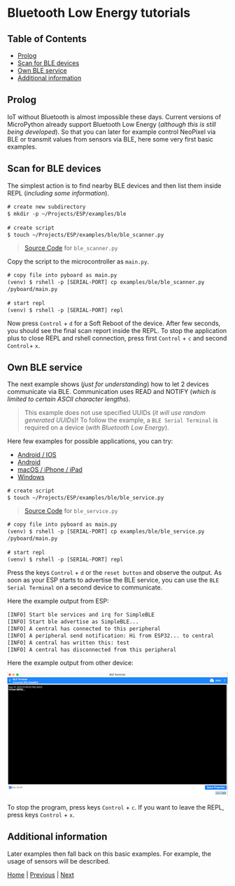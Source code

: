 # Bluetooth Low Energy tutorials

## Table of Contents

- [Prolog](#prolog)
- [Scan for BLE devices](#scan-for-ble-devices)
- [Own BLE service](#own-ble-service)
- [Additional information](#additional-information)

## Prolog

IoT without Bluetooth is almost impossible these days. Current versions of MicroPython already support Bluetooth Low Energy (_although this is still being developed_). So that you can later for example control NeoPixel via BLE or transmit values from sensors via BLE, here some very first basic examples.

## Scan for BLE devices

The simplest action is to find nearby BLE devices and then list them inside REPL (_including some information_).

```shell
# create new subdirectory
$ mkdir -p ~/Projects/ESP/examples/ble

# create script
$ touch ~/Projects/ESP/examples/ble/ble_scanner.py
```

> [Source Code](../examples/ble/ble_scanner.py) for `ble_scanner.py`

Copy the script to the microcontroller as `main.py`.

```shell
# copy file into pyboard as main.py
(venv) $ rshell -p [SERIAL-PORT] cp examples/ble/ble_scanner.py /pyboard/main.py

# start repl
(venv) $ rshell -p [SERIAL-PORT] repl
```

Now press `Control` + `d` for a Soft Reboot of the device. After few seconds, you should see the final scan report inside the REPL. To stop the application plus to close REPL and rshell connection, press first `Control` + `c` and second `Control`+ `x`.

## Own BLE service

The next example shows (_just for understanding_) how to let 2 devices communicate via BLE. Communication uses READ and NOTIFY (_which is limited to certain ASCII character lengths_).

> This example does not use specified UUIDs (_it will use random generated UUIDs_)! To follow the example, a `BLE Serial Terminal` is required on a device (_with Bluetooth Low Energy_).

Here few examples for possible applications, you can try:

- [Android / IOS](https://punchthrough.com/lightblue/)
- [Android](https://play.google.com/store/apps/details?id=com.mightyit.gops.bleterminal&hl=de&gl=US&pli=1)
- [macOS / iPhone / iPad](https://apps.apple.com/de/app/ble-terminal-hm-10/id1398703795)
- [Windows](https://apps.microsoft.com/store/detail/bluetooth-serial-terminal/9WZDNCRDFST8?hl=de-de&gl=de&activetab=pivot%3Aoverviewtab)

```shell
# create script
$ touch ~/Projects/ESP/examples/ble/ble_service.py
```

> [Source Code](../examples/ble/ble_service.py) for `ble_service.py`

```shell
# copy file into pyboard as main.py
(venv) $ rshell -p [SERIAL-PORT] cp examples/ble/ble_service.py /pyboard/main.py

# start repl
(venv) $ rshell -p [SERIAL-PORT] repl
```

Press the keys `Control` + `d` or the `reset button` and observe the output. As soon as your ESP starts to advertise the BLE service, you can use the `BLE Serial Terminal` on a second device to communicate.

Here the example output from ESP:

```
[INFO] Start ble services and irq for SimpleBLE
[INFO] Start ble advertise as SimpleBLE...
[INFO] A central has connected to this peripheral
[INFO] A peripheral send notification: Hi from ESP32... to central
[INFO] A central has written this: test
[INFO] A central has disconnected from this peripheral
```

Here the example output from other device:

![008_ble_serial_terminal.png](../images/examples/008_ble_serial_terminal.png)

To stop the program, press keys `Control` + `c`. If you want to leave the REPL, press keys `Control` + `x`.

## Additional information

Later examples then fall back on this basic examples. For example, the usage of sensors will be described.

[Home](https://github.com/Lupin3000/ESP) | [Previous](./007_wlan_tutorials.md) | [Next](./009_gpio_basic_tutorials.md)
